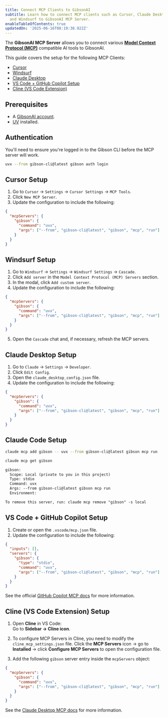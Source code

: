 ```yaml
---
title: Connect MCP Clients to GibsonAI
subtitle: Learn how to connect MCP clients such as Cursor, Claude Desktop, Cline,
  and Windsurf to GibsonAI MCP Server.
enableTableOfContents: true
updatedOn: '2025-06-16T08:19:38.922Z'
---
```


The **GibsonAI MCP Server** allows you to connect various [**Model Context Protocol (MCP)**](https://modelcontextprotocol.org) compatible AI tools to GibsonAI.

This guide covers the setup for the following MCP Clients:

- [Cursor](#cursor-setup)
- [Windsurf](#windsurf-setup)
- [Claude Desktop](#claude-desktop-setup)
- [VS Code + GitHub Copilot Setup](#vs-code-github-copilot-setup)
- [Cline (VS Code Extension)](#cline-vs-code-extension-setup)

## Prerequisites

- A [GibsonAI account](https://app.gibsonai.com/signup).
- [UV](https://docs.astral.sh/uv/) installed.

## Authentication

You'll need to ensure you're logged in to the Gibson CLI before the MCP server will work.

```bash
uvx --from gibson-cli@latest gibson auth login
```

## Cursor Setup

1. Go to `Cursor` → `Settings` → `Cursor Settings` → `MCP Tools`. 
2. Click `New MCP Server`. 
3. Update the configuration to include the following:

```json
{
  "mcpServers": {
    "gibson": {
      "command": "uvx",
      "args": ["--from", "gibson-cli@latest", "gibson", "mcp", "run"]
    }
  }
}
```

## Windsurf Setup

1. Go to `Windsurf` → `Settings` → `Windsurf Settings` → `Cascade`. 
2. Click `Add server` in the `Model Context Protocol (MCP) Servers` section.
3. In the modal, click `Add custom server`.
4. Update the configuration to include the following:

```json
{
  "mcpServers": {
    "gibson": {
      "command": "uvx",
      "args": ["--from", "gibson-cli@latest", "gibson", "mcp", "run"]
    }
  }
}
```

5. Open the `Cascade` chat and, if necessary, refresh the MCP servers.

## Claude Desktop Setup

1. Go to `Claude` → `Settings` → `Developer`.
2. Click `Edit Config`.
3. Open the `claude_desktop_config.json` file. 
4. Update the configuration to include the following:

```json
{
  "mcpServers": {
    "gibson": {
      "command": "uvx",
      "args": ["--from", "gibson-cli@latest", "gibson", "mcp", "run"]
    }
  }
}
```

## Claude Code Setup

```sh
claude mcp add gibson -- uvx --from gibson-cli@latest gibson mcp run
```

```sh
claude mcp get gibson
```

```txt
gibson:
  Scope: Local (private to you in this project)
  Type: stdio
  Command: uvx
  Args: --from gibson-cli@latest gibson mcp run
  Environment:

To remove this server, run: claude mcp remove "gibson" -s local
```

## VS Code + GitHub Copilot Setup

1. Create or open the `.vscode/mcp.json` file.
2. Update the configuration to include the following:

```json
{
  "inputs": [],
  "servers": {
    "gibson": {
      "type": "stdio",
      "command": "uvx",
      "args": ["--from", "gibson-cli@latest", "gibson", "mcp", "run"]
    }
  }
}
```

See the official [GitHub Copilot MCP docs](https://docs.github.com/en/copilot/customizing-copilot/extending-copilot-chat-with-mcp#configuring-mcp-servers-in-visual-studio-code) for more information.

## Cline (VS Code Extension) Setup

1. Open **Cline** in VS Code:  
   Go to **Sidebar → Cline icon**.

2. To configure MCP Servers in Cline, you need to modify the `cline_mcp_settings.json` file. Click the **MCP Servers** icon → go to **Installed** → click **Configure MCP Servers** to open the configuration file.

3. Add the following `gibson` server entry inside the `mcpServers` object:

```json
{
  "mcpServers": {
    "gibson": {
      "command": "uvx",
      "args": ["--from", "gibson-cli@latest", "gibson", "mcp", "run"]
    }
  }
}
```
See the [Claude Desktop MCP docs](https://modelcontextprotocol.io/quickstart/user) for more information.

<NeedHelp/>
